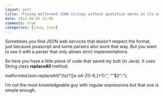 ```yaml
---
layout: post
title: "Fixing malformed JSON strings without quotation marks in its attribute name"
date: 2012-06-05 22:00
comments: true
categories: [java, json]
---
```


Sometimes you find 
JSON web services that doesn’t respect the format, just because javascript and some parsers also work that way. But you want to use it with a parser that only allows strict implementations.

So here you have a little piece of code that saved my butt (in Java). It uses String class 
**replaceAll**
 method.

malformedJson.replaceAll("(\\s)*([a-zA-Z0-9_]+?):", "\"$2\":");

I’m not the most knowledgeable guy with regular expressions but that one is simple enough.